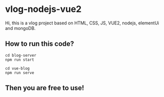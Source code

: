 # vlog-nodejs-vue2

Hi, this is a vlog project based on HTML, CSS, JS, VUE2, nodejs, elementUi and mongoDB.





## How to run this code?

```
cd blog-server
npm run start
```

```
cd vue-blog
npm run serve
```



## Then you are free to use!



